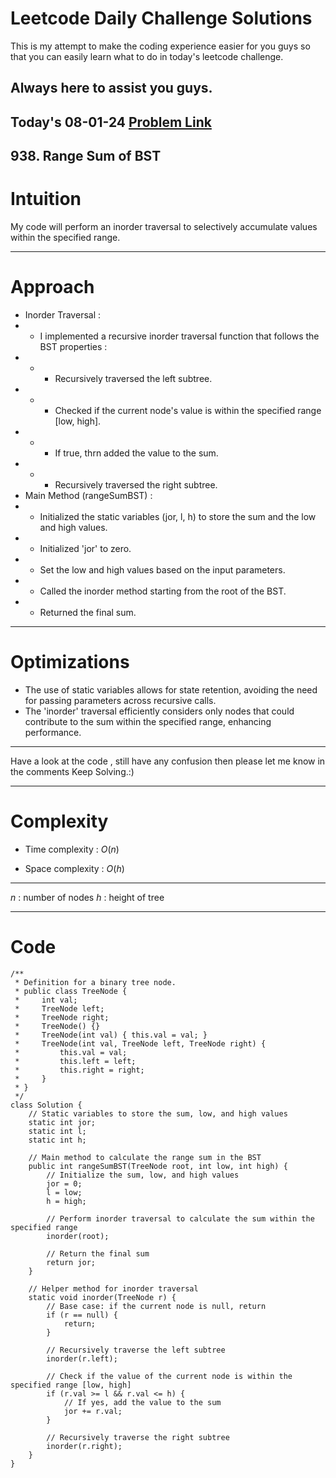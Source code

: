 # Leetcode Daily Challenge Solutions

This is my attempt to make the coding experience easier for you guys so that you can easily learn what to do in today's leetcode challenge.


## Always here to assist you guys.

## Today's 08-01-24 [Problem Link](https://leetcode.com/problems/range-sum-of-bst/description/)
## 938. Range Sum of BST

# Intuition
<!-- Describe your first thoughts on how to solve this problem. -->

My code will perform an inorder traversal to selectively accumulate values within the specified range.

---
# Approach
<!-- Describe your approach to solving the problem. -->
- Inorder Traversal :
- - I implemented a recursive inorder traversal function that follows the BST properties :
- - - Recursively traversed the left subtree.
- - - Checked if the current node's value is within the specified range [low, high].
- - - If true, thrn added the value to the sum.
- - - Recursively traversed the right subtree.
- Main Method (rangeSumBST) :
- - Initialized the static variables (jor, l, h) to store the sum and the low and high values.
- - Initialized 'jor' to zero.
- - Set the low and high values based on the input parameters.
- - Called the inorder method starting from the root of the BST.
- - Returned the final sum.
---
# Optimizations
- The use of static variables allows for state retention, avoiding the need for passing parameters across recursive calls.
- The 'inorder' traversal efficiently considers only nodes that could contribute to the sum within the specified range, enhancing performance.
---
Have a look at the code , still have any confusion then please let me know in the comments
Keep Solving.:)

---
# Complexity
- Time complexity : $O(n)$
<!-- Add your time complexity here, e.g. $$O(n)$$ -->

- Space complexity : $O(h)$
<!-- Add your space complexity here, e.g. $$O(n)$$ -->
---
$n$ : number of nodes
$h$ : height of tree

---
# Code
```
/**
 * Definition for a binary tree node.
 * public class TreeNode {
 *     int val;
 *     TreeNode left;
 *     TreeNode right;
 *     TreeNode() {}
 *     TreeNode(int val) { this.val = val; }
 *     TreeNode(int val, TreeNode left, TreeNode right) {
 *         this.val = val;
 *         this.left = left;
 *         this.right = right;
 *     }
 * }
 */
class Solution {
    // Static variables to store the sum, low, and high values
    static int jor;
    static int l;
    static int h;

    // Main method to calculate the range sum in the BST
    public int rangeSumBST(TreeNode root, int low, int high) {
        // Initialize the sum, low, and high values
        jor = 0;
        l = low;
        h = high;

        // Perform inorder traversal to calculate the sum within the specified range
        inorder(root);

        // Return the final sum
        return jor;
    }

    // Helper method for inorder traversal
    static void inorder(TreeNode r) {
        // Base case: if the current node is null, return
        if (r == null) {
            return;
        }

        // Recursively traverse the left subtree
        inorder(r.left);

        // Check if the value of the current node is within the specified range [low, high]
        if (r.val >= l && r.val <= h) {
            // If yes, add the value to the sum
            jor += r.val;
        }

        // Recursively traverse the right subtree
        inorder(r.right);
    }
}

```
